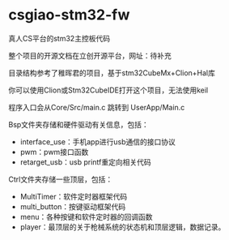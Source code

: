 # csgiao-stm32-fw

真人CS平台的stm32主控板代码

整个项目的开源文档在立创开源平台，网址：待补充

目录结构参考了稚晖君的项目，基于stm32CubeMx+Clion+Hal库

你可以使用Clion或Stm32CubeIDE打开这个项目，无法使用keil

程序入口会从Core/Src/main.c 跳转到 UserApp/Main.c


Bsp文件夹存储和硬件驱动有关信息，包括：
- interface_use：手机app进行usb通信的接口协议
- pwm：pwm接口函数
- retarget_usb：usb printf重定向相关代码


Ctrl文件夹存储一些顶层，包括：
- MultiTimer：软件定时器框架代码
- multi_button：按键驱动框架代码
- menu：各种按键和软件定时器的回调函数
- player：最顶层的关于枪械系统的状态机和顶层逻辑，数据记录。